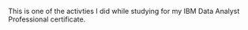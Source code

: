 This is one of the activties I did while studying for my IBM Data Analyst Professional certificate.
